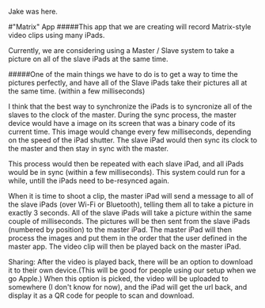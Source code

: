 Jake was here.

#"Matrix" App
#####This app that we are creating will record Matrix-style video clips using many iPads.

Currently, we are considering using a Master / Slave system to take a picture on all of the slave iPads at the same time.

#####One of the main things we have to do is to get a way to time the pictures perfectly, and have all of the Slave iPads take their pictures all at the same time. (within a few milliseconds)

I think that the best way to synchronize the iPads is to syncronize all of the slaves to the clock of the master.  During the sync process, the master device would have a image on its screen that was a binary code of its current time.  This image would change every few milliseconds, depending on the speed of the iPad shutter.  The slave iPad would then sync its clock to the master and then stay in sync with the master.

This process would then be repeated with each slave iPad, and all iPads would be in sync (within a few milliseconds).  This system could run for a while, untill the iPads need to be-resynced again.

When it is time to shoot a clip, the master iPad will send a message to all of the slave iPads (over Wi-Fi or Bluetooth), telling them all to take a picture in exactly 3 seconds.  All of the slave iPads will take a picture within the same couple of milliseconds.  The pictures will be then sent from the slave iPads (numbered by position) to the master iPad.  The master iPad will then process the images and put them in the order that the user defined in the master app.  The video clip will then be played back on the master iPad.

Sharing:
After the video is played back, there will be an option to download it to their own device.(This will be good for people using our setup when we go Apple.) When this option is picked, the video will be uploaded to somewhere (I don't know for now), and the iPad will get the url back, and display it as a QR code for people to scan and download.
